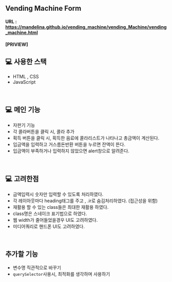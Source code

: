 ## Vending Machine Form

#### URL : https://mandelina.github.io/vending_machine/vending_Machine/vending_machine.html

#### [PRIVIEW]

## 💻 사용한 스택
- HTML , CSS
- JavaScript

<br>

## 💻 메인 기능
- 자판기 기능
- 각 콜라버튼을 클릭 시, 콜라 추가
- 획득 버튼을 클릭 시, 획득한 음료에 콜라리스트가 나타나고 총금액이 계산된다.
- 입금액을 입력하고 거스름돈반환 버튼을 누르면 잔액이 뜬다.
- 입금액이 부족하거나 입력하지 않았으면 alert창으로 알려준다.


<br>

## 💻 고려한점

- 금액입력시 숫자만 입력할 수 있도록 처리하였다. 
- 각 레이아웃마다 heading태그를 주고 , .ir로 숨김처리하였다. (접근성을 위함)
- 재활용 할 수 있는 class들은 최대한 재활용 하였다.
- class명은 스네이크 표기법으로 하였다.
- 웹 width가 줄어들었을경우 UI도 고려하였다.
- 미디어쿼리로 핸드폰 UI도 고려하였다.

<br>

## 추가할 기능
- 변수명 직관적으로 바꾸기
- `querySelector`사용시, 최적화를 생각하며 사용하기

